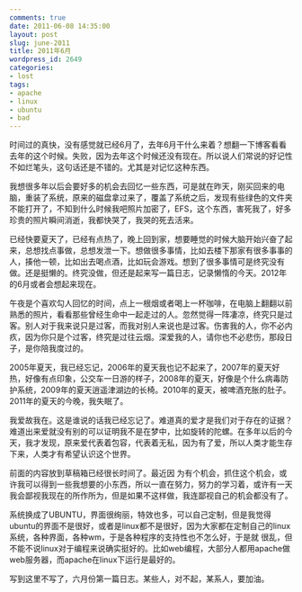 ```yaml
---
comments: true
date: 2011-06-08 14:35:00
layout: post
slug: june-2011
title: 2011年6月
wordpress_id: 2649
categories:
- lost
tags:
- apache
- linux
- ubuntu
- bad
---
```


时间过的真快，没有感觉就已经6月了，去年6月干什么来着？想翻一下博客看看去年的这个时候。失败，因为去年这个时候还没有现在。所以说人们常说的好记性不如烂笔头，这句话还是不错的。尤其是对记忆这种东西。

我想很多年以后会要好多的机会去回忆一些东西，可是就在昨天，刚买回来的电脑，重装了系统，原来的磁盘拿过来了，覆盖了系统之后，发现有些绿色的文件夹不能打开了，不知到什么时候我吧照片加密了，EFS，这个东西，害死我了，好多珍贵的照片瞬间消逝，我都快哭了，我哭的死去活来。

已经快要夏天了，已经有点热了，晚上回到家，想要睡觉的时候大脑开始兴奋了起来，总想找点事做，总想发泄一下。想做很多事情，比如去楼下那家有很多事事的人，揍他一顿，比如出去喝点酒，比如玩会游戏。想到了很多事情可是终究没有做。还是挺懒的。终究没做，但还是起来写一篇日志，记录懒惰的今天。2012年的6月或者会想起来现在。



午夜是个喜欢勾人回忆的时间，点上一根烟或者喝上一杯咖啡，在电脑上翻翻以前熟悉的照片，看看那些曾经生命中一起走过的人。忽然觉得一阵凄凉，终究只是过客。别人对于我来说只是过客，而我对别人来说也是过客。伤害我的人，你不必内疚，因为你只是个过客，终究是过往云烟。深爱我的人，请你也不必悲伤，那段日子，是你陪我度过的。

2005年夏天，我已经忘记，2006年的夏天我也记不起来了，2007年的夏天好热，好像有点印象，公交车一日游的样子，2008年的夏天，好像是个什么病毒防护系统，2009年的夏天逍遥津湖边的长椅。2010年的夏天，被啤酒充胀的肚子。2011年的夏天的今晚，我失眠了。

我爱故我在。这是谁说的话我已经忘记了。难道真的爱才是我们对于存在的证据？难道出来爱就没有别的可以证明我不是在梦中，比如旋转的陀螺。在多年以后的今天，我才发现，原来爱代表着包容，代表着无私，因为有了爱，所以人类才能生存下来，人类才有希望认识这个世界。

前面的内容放到草稿箱已经很长时间了。最近因 为有个机会，抓住这个机会，或许我可以得到一些我想要的小东西，所以一直在努力，努力的学习着，或许有一天我会鄙视我现在的所作所为，但是如果不这样做，我连鄙视自己的机会都没有了。

系统换成了UBUNTU，界面很绚丽，特效也多，可以自己定制，但是我觉得ubuntu的界面不是很好，或者是linux都不是很好，因为大家都在定制自己的linux系统，各种界面，各种wm，于是各种程序的支持性也不怎么好，于是就 很乱，但不能不说linux对于编程来说确实挺好的。比如web编程，大部分人都用apache做web服务器，而apache在linux下运行是最好的。

写到这里不写了，六月份第一篇日志。某些人，对不起，某系人，要加油。
